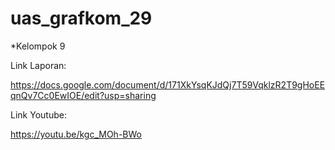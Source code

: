 # uas_grafkom_29
*Kelompok 9

Link Laporan:

https://docs.google.com/document/d/171XkYsqKJdQj7T59VqklzR2T9gHoEEqnQv7Cc0EwIOE/edit?usp=sharing

Link Youtube:

https://youtu.be/kgc_MOh-BWo
